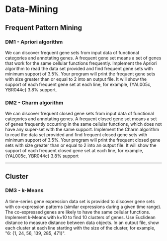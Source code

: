 # Data-Mining

## Frequent Pattern Mining

### DM1 - Apriori algorithm
We can discover frequent gene sets from input data of functional categories and annotating genes. A frequent gene set means a set of genes that work for the same cellular functions frequently. Implement the Apriori algorithm to read the data set provided and find frequent gene sets with minimum support of 3.5%. Your program will print the frequent gene sets with size greater than or equal to 2 into an output file. It will show the support of each frequent gene set at each line, for example, {YAL005c, YBR044c} 3.8% support.


### DM2 - Charm algorithm
We can discover frequent closed gene sets from input data of functional categories and annotating genes. A frequent closed gene set means a set of genes frequently occurring in the same cellular functions, which does not have any super-set with the same support. Implement the Charm algorithm to read the data set provided and find frequent closed gene sets with minimum support of 3.5%. Your program will print the frequent closed gene sets with size greater than or equal to 2 into an output file. It will show the support of each frequent closed gene set at each line, for example, {YAL005c, YBR044c} 3.8% support

---
## Cluster

### DM3 - k-Means
A time-series gene expression data set is provided to discover gene sets with co-expression patterns (similar expressions during a given time range). The co-expressed genes are likely to have the same cellular functions. Implement k-Means with k=10 to find 10 clusters of genes. Use Euclidean distance to measure distance between data objects. In an output file, show each cluster at each line starting with the size of the cluster, for example, "6: {1, 24, 56, 139, 285, 471}".
